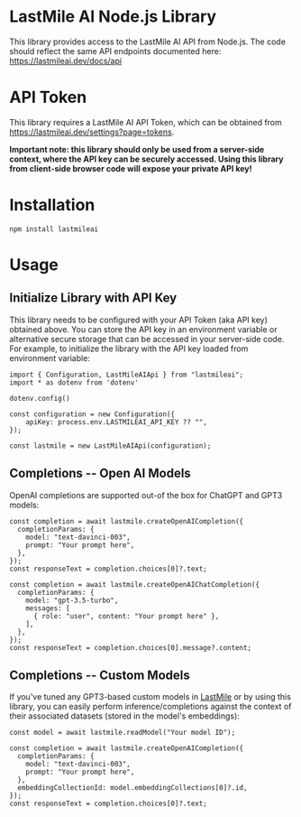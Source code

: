 # LastMile AI Node.js Library

This library provides access to the LastMile AI API from Node.js. The code should reflect the same API endpoints documented here: https://lastmileai.dev/docs/api

# API Token
This library requires a LastMile AI API Token, which can be obtained from https://lastmileai.dev/settings?page=tokens.

**Important note: this library should only be used from a server-side context, where the API key can be securely accessed. Using this library from client-side browser code will expose your private API key!**

# Installation
```
npm install lastmileai
```

# Usage

## Initialize Library with API Key
This library needs to be configured with your API Token (aka API key) obtained above. You can store the API key in an environment variable or alternative secure storage that can be accessed in your server-side code. For example, to initialize the library with the API key loaded from environment variable:
```
import { Configuration, LastMileAIApi } from "lastmileai";
import * as dotenv from 'dotenv'

dotenv.config()

const configuration = new Configuration({
    apiKey: process.env.LASTMILEAI_API_KEY ?? "",
});

const lastmile = new LastMileAIApi(configuration);
```

## Completions -- Open AI Models
OpenAI completions are supported out-of the box for ChatGPT and GPT3 models:
```
const completion = await lastmile.createOpenAICompletion({
  completionParams: {
    model: "text-davinci-003",
    prompt: "Your prompt here",
  },
});
const responseText = completion.choices[0]?.text;
```
```
const completion = await lastmile.createOpenAIChatCompletion({
  completionParams: {
    model: "gpt-3.5-turbo",
    messages: [
      { role: "user", content: "Your prompt here" },
    ],
  },
});
const responseText = completion.choices[0].message?.content;
```


## Completions -- Custom Models
If you've tuned any GPT3-based custom models in [LastMile](https://lastmileai.dev/models) or by using this library, you can easily perform inference/completions against the context of their associated datasets (stored in the model's embeddings):
```
const model = await lastmile.readModel("Your model ID");

const completion = await lastmile.createOpenAICompletion({
  completionParams: {
    model: "text-davinci-003",
    prompt: "Your prompt here",
  },
  embeddingCollectionId: model.embeddingCollections[0]?.id,
});
const responseText = completion.choices[0]?.text;


